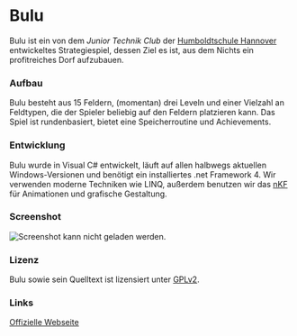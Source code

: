 # Bulu
Bulu ist ein von dem *Junior Technik Club* der [Humboldtschule Hannover](http://humboldtschule.de/ "Humboldtschule Hannover") entwickeltes Strategiespiel, dessen Ziel es ist, aus dem Nichts ein profitreiches Dorf aufzubauen.

### Aufbau
Bulu besteht aus 15 Feldern, (momentan) drei Leveln und einer Vielzahl an Feldtypen, die der Spieler beliebig auf den Feldern platzieren kann. Das Spiel ist rundenbasiert, bietet eine Speicherroutine und Achievements.

### Entwicklung
Bulu wurde in Visual C# entwickelt, läuft auf allen halbwegs aktuellen Windows-Versionen und benötigt ein installiertes .net Framework 4.
Wir verwenden moderne Techniken wie LINQ, außerdem benutzen wir das [nKF](http://nkreipke.de/rdir/nkf "nKF") für Animationen und grafische Gestaltung.

### Screenshot
![Screenshot kann nicht geladen werden.](http://bulu.nkreipke.de/images/buluscreen.png "Bulu Hauptbildschirm")

### Lizenz
Bulu sowie sein Quelltext ist lizensiert unter [GPLv2](http://www.gnu.org/licenses/gpl-2.0.html "GPLv2").

### Links
[Offizielle Webseite](http://bulu.nkreipke.de/ "bulu.nkreipke.de")